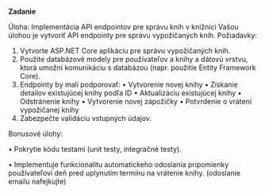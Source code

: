 **Zadanie**

Úloha: Implementácia API endpointov pre správu kníh v knižnici
Vašou úlohou je vytvoriť API endpointy pre správu vypožičaných kníh.
Požiadavky:
1.	Vytvorte ASP.NET Core aplikáciu pre správu vypožičaných kníh.
2.	Použite databázové modely pre používateľov a knihy a dátovú vrstvu, ktorá umožní komunikáciu s databázou (napr. použitie Entity Framework Core).
3.	Endpointy by mali podporovať:
•	Vytvorenie novej knihy
•	Získanie detailov existujúcej knihy podľa ID
•	Aktualizáciu existujúcej knihy
•	Odstránenie knihy
•	Vytvorenie novej zápožičky
•	Potvrdenie o vrátení vypožičanej knihy
4.	Zabezpečte validáciu vstupných údajov.

Bonusové úlohy:

•	Pokrytie kódu testami (unit testy, integračné testy).

•	Implementuje funkcionalitu automatickeho odoslania pripomienky používateľovi deň pred uplynutím termínu na vrátenie knihy. (odoslanie emailu nafejkujte)
